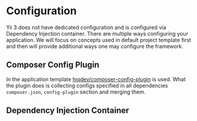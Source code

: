 # Configuration

Yii 3 does not have dedicated configuration and is configured via Dependency Injection container. There are multiple
ways configuring your application. We will focus on concepts used in default project template first and then will
provide additional ways one may configure the framework.

## Composer Config Plugin

In the application template [hiqdev/composer-config-plugin](https://github.com/hiqdev/composer-config-plugin) is used.
What the plugin does is collecting configs specified in all dependencies `composer.json`, `config-plugin` section and
merging them.

## Dependency Injection Container


